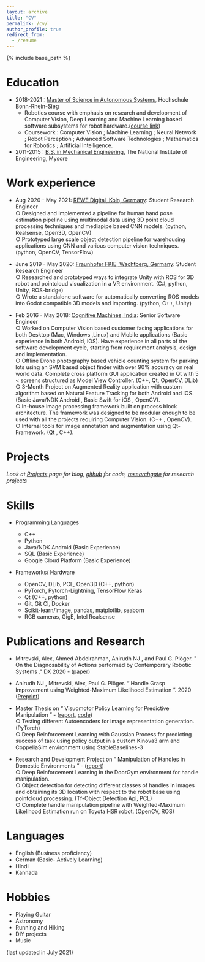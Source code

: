```yaml
---
layout: archive
title: "CV"
permalink: /cv/
author_profile: true
redirect_from:
  - /resume
---
```


{% include base_path %}

Education
======

* 2018-2021 : [Master of Science in Autonomous Systems](https://www.h-brs.de/en/inf/study/master/autonomous-systems), Hochschule Bonn-Rhein-Sieg
  * Robotics course with emphasis on research and development of Computer Vision, Deep Learning and Machine Learning based software subsystems for robot hardware.([course link](https://www.h-brs.de/en/inf/course-structure))
  * Coursework : Computer Vision ; Machine Learning ; Neural Network ; Robot Perception ; Advanced Software Technologies ; Mathematics for Robotics ; Artificial Intelligence.  
* 2011-2015 : [B.S. in Mechanical Engineering](), The National Institute of Engineering, Mysore

Work experience
======

* Aug 2020 - May 2021: [REWE Digital, Koln, Germany](https://www.rewe-digital.com/en/about-us/our-services.html#c58): Student Research Engineer\
  ○ Designed and Implemented a pipeline for human hand pose estimation pipeline using multimodal data using 3D point cloud processing techniques and mediapipe based CNN models. (python, Realsense, Open3D, OpenCV)\
  ○ Prototyped large scale object detection pipeline for warehousing applications using CNN and various computer vision techniques. (python, OpenCV, TensorFlow)

* June 2019 - May 2020: [Fraunhofer FKIE, Wachtberg, Germany](https://www.fkie.fraunhofer.de/en/departments/cms.html): Student Research Engineer\
  ○ Researched and prototyped ways to integrate Unity with ROS for 3D robot and pointcloud visualization in a VR environment. (C#, python, Unity, ROS-bridge)\
  ○ Wrote a standalone software for automatically converting ROS models into Godot compatible 3D models and importing. (python, C++, Unity)

* Feb 2016 - May 2018: [Cognitive Machines, India](https://www.cognitivemachines.in/): Senior Software Engineer\
  ○ Worked on Computer Vision based customer facing applications for both Desktop (Mac, Windows ,Linux) and Mobile applications (Basic experience in both Android, iOS). Have experience in all parts of the software development cycle, starting from requirement analysis, design and implementation.\
  ○ Offline Drone photography based vehicle counting system for parking lots using an SVM based object finder with over 90% accuracy on real world data. Complete cross platform GUI application created in Qt with 5 < screens structured as Model View Controller. (C++, Qt, OpenCV, DLib)\
  ○ 3-Month Project on Augmented Reality application with custom algorithm based on Natural Feature Tracking for both Android and iOS. (Basic Java/NDK Android , Basic Swift for iOS , OpenCV).\
  ○ In-house image processing framework built on process block architecture. The framework was designed to be modular enough to be used with all the projects requiring Computer Vision. (C++ , OpenCV).\
  ○ Internal tools for image annotation and augmentation using Qt-Framework. (Qt , C++).
  
Projects
========
*Look at [Projects](https://njanirudh.github.io/research/) page for blog, [github](https://github.com/njanirudh) for code, [researchgate](https://www.researchgate.net/profile/Anirudh-N-J) for research projects*

Skills
======

* Programming Languages
  * C++
  * Python
  * Java/NDK Android (Basic Experience)
  * SQL (Basic Experience)
  * Google Cloud Platform (Basic Experience)

* Frameworks/ Hardware
  * OpenCV, DLib, PCL, Open3D (C++, python)
  * PyTorch, Pytorch-Lightning, TensorFlow Keras
  * Qt (C++, python)
  * Git, Git CI, Docker
  * Scikit-learn/image, pandas, matplotlib, seaborn
  * RGB cameras, GigE, Intel Realsense


Publications and Research
======
* Mitrevski, Alex, Ahmed Abdelrahman, Anirudh NJ , and Paul G. Plöger. " On the Diagnosability of Actions performed by Contemporary Robotic Systems ." DX 2020 - ([paper](https://www.researchgate.net/publication/344450781_On_the_Diagnosability_of_Actions_Performed_by_Contemporary_Robotic_Systems))

* Anirudh NJ , Mitrevski, Alex, Paul G. Plöger. “ Handle Grasp Improvement using Weighted-Maximum Likelihood Estimation ”. 2020 ([Preprint](https://www.researchgate.net/publication/341821388_Handle_Grasp_Improvement_using_Weighted-Maximum_Likelihood_Estimation))

* Master Thesis on “ Visuomotor Policy Learning for Predictive Manipulation ” - ([report](https://www.researchgate.net/publication/342314012_Manipulation_of_Handles_in_Domestic_Environments), [code]())    
  ○ Testing different Autoencoders for image representation generation. (PyTorch)   
  ○ Deep Reinforcement Learning with Gaussian Process for predicting success of task using policy output in a custom Kinova3 arm and CoppeliaSim environment using StableBaselines-3

* Research and Development Project on “ Manipulation of Handles in Domestic Environments ” - ([report]())   
○ Deep Reinforcement Learning in the DoorGym environment for handle manipulation.   
○ Object detection for detecting different classes of handles in images and obtaining its 3D location with respect to the robot base using pointcloud processing. (Tf-Object Detection Api, PCL)    
○ Complete handle manipulation pipeline with Weighted-Maximum Likelihood Estimation run on Toyota HSR robot. (OpenCV, ROS)

Languages
======
* English (Business proficiency)
* German  (Basic- Actively Learning)
* Hindi
* Kannada

Hobbies
======
* Playing Guitar
* Astronomy
* Running and Hiking
* DIY projects
* Music

(last updated in July 2021)